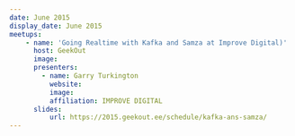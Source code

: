 ```yaml
---
date: June 2015
display_date: June 2015
meetups:
    - name: 'Going Realtime with Kafka and Samza at Improve Digital)'
      host: GeekOut
      image: 
      presenters:
        - name: Garry Turkington 
          website: 
          image:
          affiliation: IMPROVE DIGITAL
      slides:
          url: https://2015.geekout.ee/schedule/kafka-ans-samza/
---
```

<!--
   Licensed to the Apache Software Foundation (ASF) under one or more
   contributor license agreements.  See the NOTICE file distributed with
   this work for additional information regarding copyright ownership.
   The ASF licenses this file to You under the Apache License, Version 2.0
   (the "License"); you may not use this file except in compliance with
   the License.  You may obtain a copy of the License at

       http://www.apache.org/licenses/LICENSE-2.0

   Unless required by applicable law or agreed to in writing, software
   distributed under the License is distributed on an "AS IS" BASIS,
   WITHOUT WARRANTIES OR CONDITIONS OF ANY KIND, either express or implied.
   See the License for the specific language governing permissions and
   limitations under the License.
-->